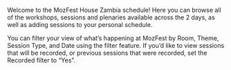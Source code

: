 Welcome to the MozFest House Zambia schedule! Here you can browse all of the workshops, sessions and plenaries available across the 2 days, as well as adding sessions to your personal schedule.

You can filter your view of what’s happening at MozFest by Room, Theme, Session Type, and Date using the filter feature. If you’d like to view sessions that will be recorded, or previous sessions that were recorded, set the Recorded filter to “Yes”.
